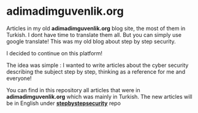 # adimadimguvenlik.org
Articles in my old **adimadimguvenlik.org** blog site, the most of them in Turkish. I dont have time to translate them all. But you can simply use google translate!
This was my old blog about step by step security\.

I decided to continue on this platform!

The idea was simple : I wanted to write articles about the cyber security describing the subject step by step, thinking as a reference for me and everyone!

You can find in this repository all articles that were in **adimadimguvenlik.org** which was mainly in Turkish\.
The new articles will be in English under [**stepbystepsecurity**](https://github.com/wisekhan/stepbystepsecurity) repo





